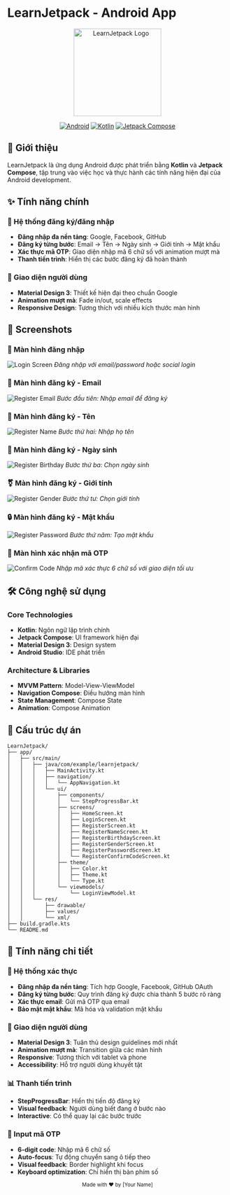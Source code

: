 # LearnJetpack - Android App

<div align="center">
  <img src="image/main_signin.svg" alt="LearnJetpack Logo" width="200"/>
  
  [![Android](https://img.shields.io/badge/Android-3DDC84?style=for-the-badge&logo=android&logoColor=white)](https://developer.android.com/)
  [![Kotlin](https://img.shields.io/badge/Kotlin-0095D5?style=for-the-badge&logo=kotlin&logoColor=white)](https://kotlinlang.org/)
  [![Jetpack Compose](https://img.shields.io/badge/Jetpack_Compose-4285F4?style=for-the-badge&logo=jetpack-compose&logoColor=white)](https://developer.android.com/jetpack/compose)
</div>

## 📱 Giới thiệu

LearnJetpack là ứng dụng Android được phát triển bằng **Kotlin** và **Jetpack Compose**, tập trung vào việc học và thực hành các tính năng hiện đại của Android development.

## ✨ Tính năng chính

### 🔐 Hệ thống đăng ký/đăng nhập
- **Đăng nhập đa nền tảng**: Google, Facebook, GitHub
- **Đăng ký từng bước**: Email → Tên → Ngày sinh → Giới tính → Mật khẩu
- **Xác thực mã OTP**: Giao diện nhập mã 6 chữ số với animation mượt mà
- **Thanh tiến trình**: Hiển thị các bước đăng ký đã hoàn thành

### 🎨 Giao diện người dùng
- **Material Design 3**: Thiết kế hiện đại theo chuẩn Google
- **Animation mượt mà**: Fade in/out, scale effects
- **Responsive Design**: Tương thích với nhiều kích thước màn hình

## 📸 Screenshots

### 🔑 Màn hình đăng nhập
![Login Screen](screenshots/login_screen.png)
*Đăng nhập với email/password hoặc social login*

### 📧 Màn hình đăng ký - Email
![Register Email](screenshots/register_email.png)
*Bước đầu tiên: Nhập email để đăng ký*

### 👤 Màn hình đăng ký - Tên
![Register Name](screenshots/register_name.png)
*Bước thứ hai: Nhập họ tên*

### 🎂 Màn hình đăng ký - Ngày sinh
![Register Birthday](screenshots/register_birthday.png)
*Bước thứ ba: Chọn ngày sinh*

### ⚧ Màn hình đăng ký - Giới tính
![Register Gender](screenshots/register_gender.png)
*Bước thứ tư: Chọn giới tính*

### 🔒 Màn hình đăng ký - Mật khẩu
![Register Password](screenshots/register_password.png)
*Bước thứ năm: Tạo mật khẩu*

### 📱 Màn hình xác nhận mã OTP
![Confirm Code](screenshots/confirm_code.png)
*Nhập mã xác thực 6 chữ số với giao diện tối ưu*

## 🛠 Công nghệ sử dụng

### Core Technologies
- **Kotlin**: Ngôn ngữ lập trình chính
- **Jetpack Compose**: UI framework hiện đại
- **Material Design 3**: Design system
- **Android Studio**: IDE phát triển

### Architecture & Libraries
- **MVVM Pattern**: Model-View-ViewModel
- **Navigation Compose**: Điều hướng màn hình
- **State Management**: Compose State
- **Animation**: Compose Animation

## 📁 Cấu trúc dự án

```
LearnJetpack/
├── app/
│   ├── src/main/
│   │   ├── java/com/example/learnjetpack/
│   │   │   ├── MainActivity.kt
│   │   │   ├── navigation/
│   │   │   │   └── AppNavigation.kt
│   │   │   └── ui/
│   │   │       ├── components/
│   │   │       │   └── StepProgressBar.kt
│   │   │       ├── screens/
│   │   │       │   ├── HomeScreen.kt
│   │   │       │   ├── LoginScreen.kt
│   │   │       │   ├── RegisterScreen.kt
│   │   │       │   ├── RegisterNameScreen.kt
│   │   │       │   ├── RegisterBirthdayScreen.kt
│   │   │       │   ├── RegisterGenderScreen.kt
│   │   │       │   ├── RegisterPasswordScreen.kt
│   │   │       │   └── RegisterConfirmCodeScreen.kt
│   │   │       ├── theme/
│   │   │       │   ├── Color.kt
│   │   │       │   ├── Theme.kt
│   │   │       │   └── Type.kt
│   │   │       └── viewmodels/
│   │   │           └── LoginViewModel.kt
│   │   └── res/
│   │       ├── drawable/
│   │       ├── values/
│   │       └── xml/
├── build.gradle.kts
└── README.md
```
## 📱 Tính năng chi tiết

### 🔐 Hệ thống xác thực
- **Đăng nhập đa nền tảng**: Tích hợp Google, Facebook, GitHub OAuth
- **Đăng ký từng bước**: Quy trình đăng ký được chia thành 5 bước rõ ràng
- **Xác thực email**: Gửi mã OTP qua email
- **Bảo mật mật khẩu**: Mã hóa và validation mật khẩu

### 🎨 Giao diện người dùng
- **Material Design 3**: Tuân thủ design guidelines mới nhất
- **Animation mượt mà**: Transition giữa các màn hình
- **Responsive**: Tương thích với tablet và phone
- **Accessibility**: Hỗ trợ người dùng khuyết tật

### 📊 Thanh tiến trình
- **StepProgressBar**: Hiển thị tiến độ đăng ký
- **Visual feedback**: Người dùng biết đang ở bước nào
- **Interactive**: Có thể quay lại các bước trước

### 🔢 Input mã OTP
- **6-digit code**: Nhập mã 6 chữ số
- **Auto-focus**: Tự động chuyển sang ô tiếp theo
- **Visual feedback**: Border highlight khi focus
- **Keyboard optimization**: Chỉ hiển thị bàn phím số

<div align="center">
  <sub>Made with ❤️ by [Your Name]</sub>
</div> 